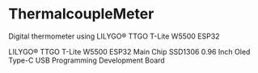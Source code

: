 # ThermalcoupleMeter
Digital thermometer using LILYGO® TTGO T-Lite W5500 ESP32

LILYGO® TTGO T-Lite W5500 ESP32 Main Chip SSD1306 0.96 Inch Oled Type-C USB Programming Development Board
